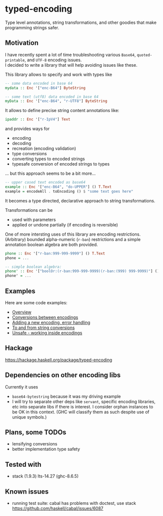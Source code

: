 # typed-encoding
Type level annotations, string transformations, and other goodies that make programming strings safer.

## Motivation
I have recently spent a lot of time troubleshooting various `Base64`, `quoted-printable`, and `UTF-8` encoding issues.  
I decided to write a library that will help avoiding issues like these.

This library allows to specify and work with types like

```Haskell
-- some data encoded in base 64
mydata :: Enc '["enc-B64"] ByteString

-- some text (utf8) data encoded in base 64 
myData :: Enc '["enc-B64", "r-UTF8"] ByteString
```

It allows to define precise string content annotations like:

```Haskell
ipaddr :: Enc '["r-IpV4"] Text
```

and provides ways for 
   - encoding
   - decoding
   - recreation (encoding validation)
   - type conversions
   - converting types to encoded strings
   - typesafe conversion of encoded strings to types

... but this approach seems to be a bit more...

```Haskell
-- upper cased text encoded as base64
example :: Enc '["enc-B64", "do-UPPER"] () T.Text
example = encodeAll . toEncoding () $ "some text goes here"
```

It becomes a type directed, declarative approach to string transformations.

Transformations can be
   - used with parameters
   - applied or undone partially (if encoding is reversible)

One of more intersting uses of this library are encoding restrictions.   
(Arbitrary) bounded alpha-numeric (`r-ban`) restrictions 
and a simple annotation boolean algebra are both provided.

```Haskell
phone :: Enc '["r-ban:999-999-9999"] () T.Text
phone = ...

-- simple boolean algebra:
phone' :: Enc '["boolOr:(r-ban:999-999-9999)(r-ban:(999) 999-9999)"] () T.Text
phone' = ...
```



## Examples 

Here are some code examples:
   - [Overview](src/Examples/TypedEncoding/Overview.hs)
   - [Conversions between encodings](src/Examples/TypedEncoding/Conversions.hs)
   - [Adding a new encoding, error handling](src/Examples/TypedEncoding/DiySignEncoding.hs)
   - [To and from string conversions](src/Examples/TypedEncoding/ToEncString.hs)
   - [Unsafe - working inside encodings](src/Examples/TypedEncoding/Unsafe.hs)
 

## Hackage

https://hackage.haskell.org/package/typed-encoding

## Dependencies on other encoding libs

Currently it uses
   - `base64-bytestring` because it was my driving example
   - I will try to separate other deps like `servant`, specific encoding libraries, etc into separate libs if there is interest. I consider orphan instances to be OK in this context. (GHC will classify them as such despite use of unique symbols.)

## Plans, some TODOs
   - lensifying conversions 
   - better implementation type safety

## Tested with
   - stack (1.9.3) lts-14.27 (ghc-8.6.5)

## Known issues
   - running test suite: cabal has problems with doctest, use stack  
   https://github.com/haskell/cabal/issues/6087   
